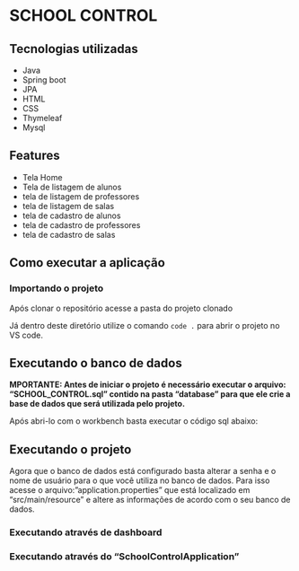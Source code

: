 # SCHOOL CONTROL

## Tecnologias utilizadas

* Java
* Spring boot
* JPA
* HTML
* CSS
* Thymeleaf
* Mysql

## Features

* Tela Home
* Tela de listagem de alunos
* tela de listagem de professores
* tela de listagem de salas
* tela de cadastro de alunos
* tela de cadastro de professores
* tela de cadastro de salas

## Como executar a aplicação

### Importando o projeto 

Após clonar o repositório acesse a pasta do projeto clonado

Já dentro deste diretório utilize o comando `code .` para abrir o projeto no VS code.

## Executando o banco de dados

**MPORTANTE: Antes de iniciar o projeto é necessário executar o arquivo: “SCHOOL_CONTROL.sql”  contido na pasta “database” para que ele crie a base de dados que será utilizada pelo projeto.**

Após abri-lo com o workbench basta executar o código sql abaixo:

## Executando o projeto

Agora que o banco de dados está configurado basta alterar a senha e o nome de usuário para o que você utiliza no banco de dados. Para isso acesse o arquivo:”application.properties” que está localizado em “src/main/resource”  e altere as informações de acordo com o seu banco de dados.

### Executando através de dashboard


### Executando através do “SchoolControlApplication”

